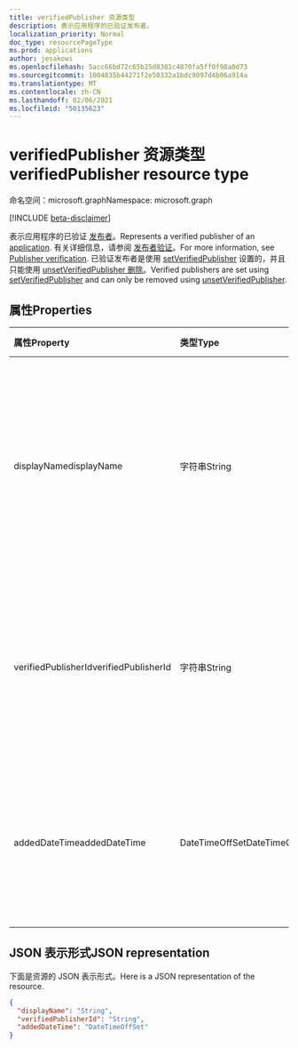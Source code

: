 ```yaml
---
title: verifiedPublisher 资源类型
description: 表示应用程序的已验证发布者。
localization_priority: Normal
doc_type: resourcePageType
ms.prod: applications
author: jesakowi
ms.openlocfilehash: 5acc66bd72c65b25d8301c4870fa5ff0f98a0d73
ms.sourcegitcommit: 1004835b44271f2e50332a1bdc9097d4b06a914a
ms.translationtype: MT
ms.contentlocale: zh-CN
ms.lasthandoff: 02/06/2021
ms.locfileid: "50135623"
---
```

# <a name="verifiedpublisher-resource-type"></a><span data-ttu-id="043e4-103">verifiedPublisher 资源类型</span><span class="sxs-lookup"><span data-stu-id="043e4-103">verifiedPublisher resource type</span></span>

<span data-ttu-id="043e4-104">命名空间：microsoft.graph</span><span class="sxs-lookup"><span data-stu-id="043e4-104">Namespace: microsoft.graph</span></span>

[!INCLUDE [beta-disclaimer](../../includes/beta-disclaimer.md)]

<span data-ttu-id="043e4-105">表示应用程序的已验证 [发布者](application.md)。</span><span class="sxs-lookup"><span data-stu-id="043e4-105">Represents a verified publisher of an [application](application.md).</span></span> <span data-ttu-id="043e4-106">有关详细信息，请参阅 [发布者验证](/azure/active-directory/develop/publisher-verification-overview)。</span><span class="sxs-lookup"><span data-stu-id="043e4-106">For more information, see [Publisher verification](/azure/active-directory/develop/publisher-verification-overview).</span></span> <span data-ttu-id="043e4-107">已验证发布者是使用 [setVerifiedPublisher](../api/application-setverifiedpublisher.md) 设置的，并且只能使用 [unsetVerifiedPublisher 删除](../api/application-unsetverifiedpublisher.md)。</span><span class="sxs-lookup"><span data-stu-id="043e4-107">Verified publishers are set using [setVerifiedPublisher](../api/application-setverifiedpublisher.md) and can only be removed using [unsetVerifiedPublisher](../api/application-unsetverifiedpublisher.md).</span></span>

## <a name="properties"></a><span data-ttu-id="043e4-108">属性</span><span class="sxs-lookup"><span data-stu-id="043e4-108">Properties</span></span>

| <span data-ttu-id="043e4-109">属性</span><span class="sxs-lookup"><span data-stu-id="043e4-109">Property</span></span> | <span data-ttu-id="043e4-110">类型</span><span class="sxs-lookup"><span data-stu-id="043e4-110">Type</span></span> | <span data-ttu-id="043e4-111">说明</span><span class="sxs-lookup"><span data-stu-id="043e4-111">Description</span></span> |
|:---------------|:--------|:----------|
|<span data-ttu-id="043e4-112">displayName</span><span class="sxs-lookup"><span data-stu-id="043e4-112">displayName</span></span>|<span data-ttu-id="043e4-113">字符串</span><span class="sxs-lookup"><span data-stu-id="043e4-113">String</span></span>|<span data-ttu-id="043e4-114">来自应用发布者的 Microsoft 合作伙伴网络的验证发布者名称 (MPN) 帐户。</span><span class="sxs-lookup"><span data-stu-id="043e4-114">The verified publisher name from the app publisher's Microsoft Partner Network (MPN) account.</span></span>|
|<span data-ttu-id="043e4-115">verifiedPublisherId</span><span class="sxs-lookup"><span data-stu-id="043e4-115">verifiedPublisherId</span></span>|<span data-ttu-id="043e4-116">字符串</span><span class="sxs-lookup"><span data-stu-id="043e4-116">String</span></span>| <span data-ttu-id="043e4-117">应用发布者的合作伙伴中心帐户中经过验证的发布者的 ID。</span><span class="sxs-lookup"><span data-stu-id="043e4-117">The ID of the verified publisher from the app publisher's Partner Center account.</span></span> |
|<span data-ttu-id="043e4-118">addedDateTime</span><span class="sxs-lookup"><span data-stu-id="043e4-118">addedDateTime</span></span>|<span data-ttu-id="043e4-119">DateTimeOffSet</span><span class="sxs-lookup"><span data-stu-id="043e4-119">DateTimeOffSet</span></span>| <span data-ttu-id="043e4-120">首次添加或最近更新已验证发布者的时间戳。</span><span class="sxs-lookup"><span data-stu-id="043e4-120">The timestamp when the verified publisher was first added or most recently updated.</span></span> |


## <a name="json-representation"></a><span data-ttu-id="043e4-121">JSON 表示形式</span><span class="sxs-lookup"><span data-stu-id="043e4-121">JSON representation</span></span>
<span data-ttu-id="043e4-122">下面是资源的 JSON 表示形式。</span><span class="sxs-lookup"><span data-stu-id="043e4-122">Here is a JSON representation of the resource.</span></span>

<!-- {
  "blockType": "resource",
  "optionalProperties": [

  ],
  "@odata.type": "microsoft.graph.verifiedPublisher"
}-->

```json
{
  "displayName": "String",
  "verifiedPublisherId": "String",
  "addedDateTime": "DateTimeOffSet"
}

```


<!-- uuid: e9aa37e1-f0b7-4201-a6b2-d26ce091dff6
2020-09-09 20:42:32 UTC -->
<!--
{
  "type": "#page.annotation",
  "description": "verifiedPublisher resource",
  "keywords": "",
  "section": "documentation",
  "tocPath": "",
  "suppressions": []
}
-->
